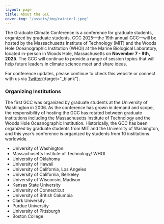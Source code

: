 ```yaml
---
layout: page
title: About the GCC
cover-img: "/assets/img/rainier1.jpeg"
---
```

The Graduate Climate Conference is a conference for graduate students, organized by graduate students. GCC 2025––the 19th annual GCC––will be hosted by the Massachusetts Institute of Technology (MIT) and the Woods Hole Oceanographic Institution (WHOI) at the Marine Biological Laboratory, located in-person in Woods Hole, Massachusetts on __November 7 - 9th, 2025__. The GCC will continue to provide a range of session topics that will help future leaders in climate science meet and share ideas.


For conference updates, please continue to check this website or connect with us via [Twitter](https://twitter.com/gradclimateconf){:target="_blank"}.

### Organizing Institutions

The first GCC was organized by graduate students at the University of Washington in 2006. As the conference has grown in demand and scope, the responsibility of hosting the GCC has rotated between graduate institutions including the Massachusetts Institute of Technology and the Woods Hole Oceanographic Institution. Historically, the GCC has been organized by graduate students from MIT and the University of Washington, and this year’s conference is organized by students from 10 institutions worldwide.

- University of Washington
- Massachusetts Institute of Technology/ WHOI
- University of Oklahoma
- University of Hawaii
- University of California, Los Angeles
- University of California, Berkeley
- University of Wisconsin, Madison
- Kansas State University
- University of Connecticut
- University of British Columbia
- Clark University
- Purdue University
- University of Pittsburgh
- Boston College

